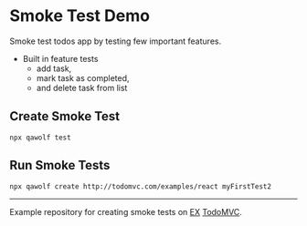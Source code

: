 # Smoke Test Demo
Smoke test todos app by testing few important features.

- Built in feature tests
  * add task,
  * mark task as completed, 
  * and delete task from list

## Create Smoke Test
``npx qawolf test``


## Run Smoke Tests
``npx qawolf create http://todomvc.com/examples/react myFirstTest2``



------------
Example repository for creating smoke tests on [EX](https://www.freecodecamp.org/news/smoke-testing/#run-tests-in-github-actions) [TodoMVC](http://todomvc.com/examples/react).

